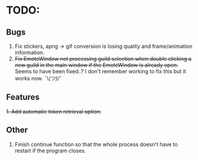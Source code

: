 ﻿# TODO:

## Bugs
1. Fix stickers, apng -> gif conversion is losing quality and frame/animation information.
2. ~~Fix EmoteWindow not processing guild selection when double clicking a new guild in the main window if the EmoteWindow is already open.~~ Seems to have been fixed..? I don't remember working to fix this but it works now. ¯\\_(ツ)_/¯

## Features
~~1. Add automatic token retrieval option.~~

## Other
1. Finish continue function so that the whole process doesn't have to restart if the program closes.